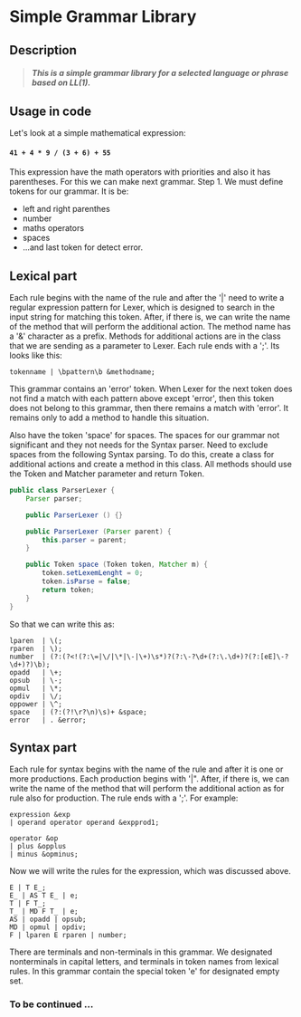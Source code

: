 # Simple Grammar Library

## Description

> ##### This is a simple grammar library for a selected language or phrase based on LL(1).

## Usage in code

Let's look at a simple mathematical expression:

#### ``` 41 + 4 * 9 / (3 + 6) + 55 ```

This expression have the math operators with priorities and also it has parentheses. For this we can make next grammar.
Step 1. We must define tokens for our grammar. It is be:
- left and right parenthes
- number
- maths operators
- spaces
- ...and last token for detect error.

## Lexical part

Each rule begins with the name of the rule and after the '|' need to write a regular expression pattern for Lexer, which is designed to search in the input string for matching this token. After, if there is, we can write the name of the method that will perform the additional action. The method name has a '&' character as a prefix. Methods for additional actions are in the class that we are sending as a parameter to Lexer. Each rule ends with a ';'. Its looks like this:

``` tokenname | \bpattern\b &methodname; ```

This grammar contains an 'error' token. When Lexer for the next token does not find a match with each pattern above except 'error', then this token does not belong to this grammar, then there remains a match with 'error'. It remains only to add a method to handle this situation.

Also have the token 'space' for spaces. The spaces for our grammar not significant and they not needs for the Syntax parser. Need to exclude spaces from the following Syntax parsing. To do this, create a class for additional actions and create a method in this class. All methods should use the Token and Matcher parameter and return Token.

``` java
public class ParserLexer {
    Parser parser;

    public ParserLexer () {}

    public ParserLexer (Parser parent) {
        this.parser = parent;
    }

    public Token space (Token token, Matcher m) {
        token.setLexemLenght = 0;
        token.isParse = false;
        return token;
    }
}
```

So that we can write this as:
```
lparen  | \(;
rparen  | \);
number  | (?:(?<!(?:\=|\/|\*|\-|\+)\s*)?(?:\-?\d+(?:\.\d+)?(?:[eE]\-?\d+)?)\b);
opadd   | \+;
opsub   | \-;
opmul   | \*;
opdiv   | \/;
oppower | \^;
space   | (?:(?!\r?\n)\s)+ &space;
error   | . &error;
```

## Syntax part

Each rule for syntax begins with the name of the rule and after it is one or more productions. Each production begins with '|". After, if there is, we can write the name of the method that will perform the additional action as for rule also for production. The rule ends with a ';'. For example:

```
expression &exp
| operand operator operand &expprod1;

operator &op
| plus &opplus
| minus &opminus;
```

Now we will write the rules for the expression, which was discussed above.
```
E | T E_;
E_ | AS T E_ | e;
T | F T_;
T_ | MD F T_ | e;
AS | opadd | opsub;
MD | opmul | opdiv;
F | lparen E rparen | number;
```
There are terminals and non-terminals in this grammar. We designated nonterminals in capital letters, and terminals in token names from lexical rules. In this grammar contain the special token 'e' for designated empty set.

### To be continued ...